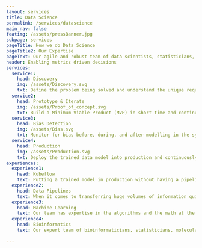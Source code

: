 ```yaml
---
layout: services
title: Data Science
permalink: /services/datascience
main_nav: false
featimg: /assets/pressBanner.jpg
subpage: services
pageTitle: How we do Data Science
pageTitle2: Our Expertise
pageText: Our agile and robust team of data scientists, statisticians, and engineers understand data and have hands-on experience in building end-to-end machine learning and AI solutions to make things easier, faster, and more efficient. We follow agile data science framework to create and validate customized analytic solutions using Lean methods with regular touch points.
header: Enabling metrics driven decisions
services:
  service1:
    head: Discovery
    img: /assets/Discovery.svg
    txt: Define the problem being solved and understand the unique requirements, analyze the data, and assess the future goals to make recommendations for tools, technology, architecture. 
  service2:
    head: Prototype & Iterate
    img: /assets/Proof_of_concept.svg
    txt: Build a Minimum Viable Product (MVP) in short time and continuously improve the MVP by rapid iterations and automatically train the solution to become more efficient and enhance the quality of data insights.
  service3:
    head: Bias Detection
    img: /assets/Bias.svg
    txt: Monitor for bias before, during, and after modelling in the system and remove them using a mix of pre-processing, training, and post-processing methods including regularizer, surrogate models, fair machine learning models, or by calibrating the hyper parameters.
  service4:
    head: Production
    img: /assets/Production.svg
    txt: Deploy the trained data model into production and continuously improve it by retraining to unlock the predictive power of the model   
experiences:
  experience1:
    head: Kubeflow
    text: Putting a trained model in production without having a pipeline to continuously retrain the model is bound to make that model outdated as time progresses. Our engineers build a data science pipeline using Kubeflow to ensure the data pre-processing, parameter tuning, and model training steps are part of the CI/CD pipeline and can leverage the multi-step workflow model  
  experience2:
    head: Data Pipelines
    text: When it comes to transferring huge volumes of information quickly, powerful large-scale data processing is vital. Utilizing open source, lightning fast, reactive and distributed cluster computing frameworks (such as Spark, MapReduce, Hadoop, Hive, Kafka, Casandra, ElasticSearch, and Akka) we can create a data pipeline tailored to the specific needs of your project. 
  experience3:  
    head: Machine Learning
    text: Our team has expertise in the algorithms and the math at the core of Machine Learning. Whether you're looking for object detection, predictive analysis, model trending, or bias detection, our team can work with small amounts of training data to prepare a model with high accuracy. Our focus on natural language processing (NLP), computer vision, and predictive analytics allow you to automate decision-making and pattern recognition processes trained from your data sets or ones carefully selected by us.
  experience4: 
    head: Bioinformatics
    text: Our expert team of bioinformaticians, statisticians, molecular biologists, computer scientists, and scientific programmers provide in-depth bioinformatics analysis to provide high-quality, publication-ready genomics and proteomics data. We are well versed in Next Generation Sequence data management and analysis, Genotyping and SNP data analysis, Microarray data analysis and tools, structural and functional genomics, and statistical and bio-mathematical modeling.   

---
```

